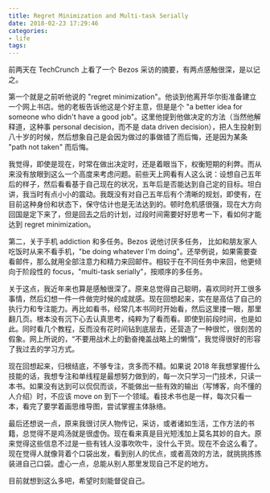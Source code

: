 ```yaml
---
title: Regret Minimization and Multi-task Serially
date: 2018-02-23 17:29:46
categories:
- life
tags:
---
```


前两天在 TechCrunch 上看了一个 Bezos 采访的摘要，有两点感触很深，是以记之。

第一个就是之前听他说的 "regret minimization"。他谈到他离开华尔街准备建立一个网上书店。他的老板告诉他这是个好主意，但是是个 "a better idea for someone who didn't have a good job"。这里他提到他做决定的方法（当然他解释道，这种事 personal decision，而不是 data driven decision），把人生投射到八十岁的时候，然后想象自己是会因为做过的事做错了而后悔，还是因为某条 "path not taken" 而后悔。

我觉得，即使是现在，时常在做出决定时，还是着眼当下，权衡短期的利弊。而从来没有放眼到这么一个高度来考虑问题。前些天上网看有人这么说：设想自己五年后的样子，然后看看基于自己现在的状况，五年后是否能达到自己定的目标。坦白讲，我当时有点小小的震动。我既没有对自己五年后有个清晰的规划，即使有，在目前这种身份和状态下，保守估计也是无法达到的。顿时危机感很强，现在大方向回国是定下来了，但是回去之后的计划，过段时间需要好好思考一下，看如何才能达到 regret minimization。

第二，关于手机 addiction 和多任务。Bezos 说他讨厌多任务， 比如和朋友家人吃饭时从来不看手机，"be doing whatever I'm doing"。还举例说，如果需要查看邮件，那么就用全部注意力和精力来回邮件。相较于在不同任务中来回，他更倾向于阶段性的 focus，"multi-task serially"，按顺序的多任务。

关于这点，我近年来也算是感触很深了。原来总觉得自己聪明，喜欢同时开工很多事情，然后幻想一件一件做完时候的成就感。现在回想起来，实在是高估了自己的执行力和专注能力。再比如看书，经常几本书同时开始看，然后这里搂一眼，那里翻几页。根本没有沉下心去认真思考，纯粹为了看而看。即使到前段时间，也是如此。同时看几个教程，反而没有花时间钻到底层去，还营造了一种很忙，很刻苦的假象。网上所说的，“不要用战术上的勤奋掩盖战略上的懒惰”，我觉得很好的形容了我过去的学习方式。

现在回想起来，归根结底，不够专注，贪多而不精。如果说 2018 年我想掌握什么技能的话，我想专注和单线程是最想努力做到的，每一次只学习一门技术，只读一本书。如果没有达到可以侃侃而谈，不能做出一些有效的输出（写博客，向不懂的人介绍）时，不应该 move on 到下一个领域。看技术书也是一样，每次只看一本，看完了要学着画思维导图，尝试掌握主体脉络。

最后还想说一点，原来我很讨厌人物传记，采访，或者诸如生活，工作方法的书籍，总觉得不是鸡汤就是很虚伪。现在看来真是目光短浅加上莫名其妙的自大。原来觉得这些信息不过是一些有钱人没事吹吹牛，没什么干货。现在不会这么看了。现在觉得人就像背着个口袋出发，看到别人的优点，或者高效的方法，就挑挑拣拣装进自己口袋。虚心一点，总能从别人那里发现自己不足的地方。

目前就想到这么多吧，希望时刻能督促自己。
